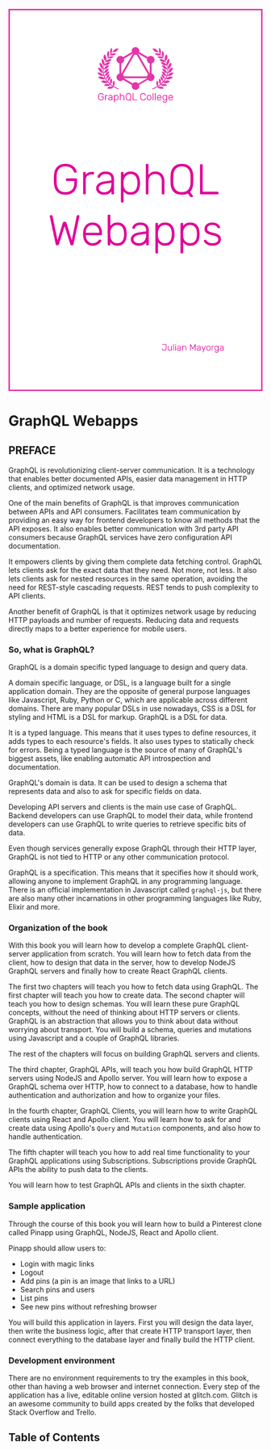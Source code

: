 ![Cover](./cover.png)

# GraphQL Webapps

## PREFACE

GraphQL is revolutionizing client-server communication. It is a technology that enables better documented APIs, easier data management in HTTP clients, and optimized network usage.

One of the main benefits of GraphQL is that improves communication between APIs and API consumers. Facilitates team communication by providing an easy way for frontend developers to know all methods that the API exposes. It also enables better communication with 3rd party API consumers because GraphQL services have zero configuration API documentation.

It empowers clients by giving them complete data fetching control. GraphQL lets clients ask for the exact data that they need. Not more, not less. It also lets clients ask for nested resources in the same operation, avoiding the need for REST-style cascading requests. REST tends to push complexity to API clients.

Another benefit of GraphQL is that it optimizes network usage by reducing HTTP payloads and number of requests. Reducing data and requests directly maps to a better experience for mobile users.

### So, what is GraphQL?

GraphQL is a domain specific typed language to design and query data.

A domain specific language, or DSL, is a language built for a single application domain. They are the opposite of general purpose languages like Javascript, Ruby, Python or C, which are applicable across different domains. There are many popular DSLs in use nowadays, CSS is a DSL for styling and HTML is a DSL for markup. GraphQL is a DSL for data.

It is a typed language. This means that it uses types to define resources, it adds types to each resource's fields. It also uses types to statically check for errors. Being a typed language is the source of many of GraphQL's biggest assets, like enabling automatic API introspection and documentation.

GraphQL's domain is data. It can be used to design a schema that represents data and also to ask for specific fields on data.

Developing API servers and clients is the main use case of GraphQL. Backend developers can use GraphQL to model their data, while frontend developers can use GraphQL to write queries to retrieve specific bits of data.

Even though services generally expose GraphQL through their HTTP layer, GraphQL is not tied to HTTP or any other communication protocol.

GraphQL is a specification. This means that it specifies how it should work, allowing anyone to implement GraphQL in any programming language. There is an official implementation in Javascript called `graphql-js`, but there are also many other incarnations in other programming languages like Ruby, Elixir and more.

### Organization of the book

With this book you will learn how to develop a complete GraphQL client-server application from scratch. You will learn how to fetch data from the client, how to design that data in the server, how to develop NodeJS GraphQL servers and finally how to create React GraphQL clients.

The first two chapters will teach you how to fetch data using GraphQL. The first chapter will teach you how to create data. The second chapter will teach you how to design schemas. You will learn these pure GraphQL concepts, without the need of thinking about HTTP servers or clients. GraphQL is an abstraction that allows you to think about data without worrying about transport. You will build a schema, queries and mutations using Javascript and a couple of GraphQL libraries.

The rest of the chapters will focus on building GraphQL servers and clients.

The third chapter, GraphQL APIs, will teach you how build GraphQL HTTP servers using NodeJS and Apollo server. You will learn how to expose a GraphQL schema over HTTP, how to connect to a database, how to handle authentication and authorization and how to organize your files.

In the fourth chapter, GraphQL Clients, you will learn how to write GraphQL clients using React and Apollo client. You will learn how to ask for and create data using Apollo's `Query` and `Mutation` components, and also how to handle authentication.

The fifth chapter will teach you how to add real time functionality to your GraphQL applications using Subscriptions. Subscriptions provide GraphQL APIs the ability to push data to the clients.

You will learn how to test GraphQL APIs and clients in the sixth chapter.

### Sample application

Through the course of this book you will learn how to build a Pinterest clone called Pinapp using GraphQL, NodeJS, React and Apollo client.

Pinapp should allow users to:

* Login with magic links
* Logout
* Add pins (a pin is an image that links to a URL)
* Search pins and users
* List pins
* See new pins without refreshing browser

You will build this application in layers. First you will design the data layer, then write the business logic, after that create HTTP transport layer, then connect everything to the database layer and finally build the HTTP client.

### Development environment

There are no environment requirements to try the examples in this book, other than having a web browser and internet connection. Every step of the application has a live, editable online version hosted at glitch.com. Glitch is an awesome community to build apps created by the folks that developed Stack Overflow and Trello.

## Table of Contents

